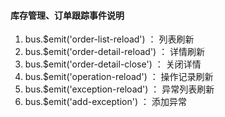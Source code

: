 #### 库存管理、订单跟踪事件说明

1. bus.$emit('order-list-reload')	： 列表刷新
2. bus.$emit('order-detail-reload')	： 详情刷新
4. bus.$emit('order-detail-close') 	： 关闭详情
3. bus.$emit('operation-reload')	： 操作记录刷新 
4. bus.$emit('exception-reload')	： 异常列表刷新
4. bus.$emit('add-exception')		： 添加异常
